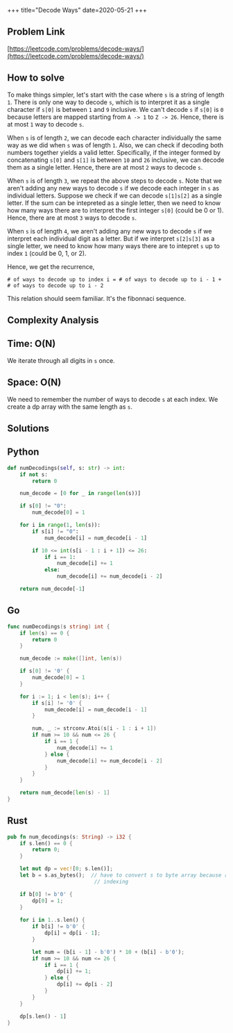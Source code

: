 +++
title="Decode Ways"
date=2020-05-21
+++

## Problem Link

[https://leetcode.com/problems/decode-ways/](https://leetcode.com/problems/decode-ways/)

## How to solve

To make things simpler, let's start with the case where `s` is a string of length `1`. There is only one way to decode `s`, which is to interpret it as a single character if `s[0]` is between `1` and `9` inclusive. We can't decode `s` if `s[0]` is `0` because letters are mapped starting from `A -> 1` to `Z -> 26`. Hence, there is at most `1` way to decode `s`.

When `s` is of length `2`, we can decode each character individually the same way as we did when `s` was of length `1`. Also, we can check if decoding both numbers together yields a valid letter. Specifically, if the integer formed by concatenating `s[0]` and `s[1]` is between `10` and `26` inclusive, we can decode them as a single letter. Hence, there are at most `2` ways to decode `s`.

When `s` is of length `3`, we repeat the above steps to decode `s`. Note that we aren't adding any new ways to decode `s` if we decode each integer in `s` as individual letters. Suppose we check if we can decode `s[1]s[2]` as a single letter. If the sum can be intepreted as a single letter, then we need to know how many ways there are to interpret the first integer `s[0]` (could be 0 or 1). Hence, there are at most `3` ways to decode `s`.

When `s` is of length `4`, we aren't adding any new ways to decode `s` if we interpret each individual digit as a letter. But if we interpret `s[2]s[3]` as a single letter, we need to know how many ways there are to intepret `s` up to index `1` (could be 0, 1, or 2).

Hence, we get the recurrence,

`# of ways to decode up to index i = # of ways to decode up to i - 1 + # of ways to decode up to i - 2`

This relation should seem familiar. It's the fibonnaci sequence.

## Complexity Analysis

## Time: O(N)

We iterate through all digits in `s` once.

## Space: O(N)

We need to remember the number of ways to decode `s` at each index. We create a dp array with the same length as `s`.

## Solutions

## Python

``` python
def numDecodings(self, s: str) -> int:
    if not s:
        return 0

    num_decode = [0 for _ in range(len(s))]

    if s[0] != "0":
        num_decode[0] = 1

    for i in range(1, len(s)):
        if s[i] != "0":
            num_decode[i] = num_decode[i - 1]

        if 10 <= int(s[i - 1 : i + 1]) <= 26:
            if i == 1:
                num_decode[i] += 1
            else:
                num_decode[i] += num_decode[i - 2]

    return num_decode[-1]
```

## Go

``` go
func numDecodings(s string) int {
    if len(s) == 0 {
        return 0
    }

    num_decode := make([]int, len(s))

    if s[0] != '0' {
        num_decode[0] = 1
    }

    for i := 1; i < len(s); i++ {
        if s[i] != '0' {
            num_decode[i] = num_decode[i - 1]
        }

        num, _ := strconv.Atoi(s[i - 1 : i + 1])
        if num >= 10 && num <= 26 {
            if i == 1 {
                num_decode[i] += 1
            } else {
                num_decode[i] += num_decode[i - 2]
            }
        }
    }

    return num_decode[len(s) - 1]
}
```

## Rust

``` rust
pub fn num_decodings(s: String) -> i32 {
    if s.len() == 0 {
        return 0;
    }

    let mut dp = vec![0; s.len()];
    let b = s.as_bytes();  // have to convert s to byte array because rust doesn't support char
                            // indexing

    if b[0] != b'0' {
        dp[0] = 1;
    }
  
    for i in 1..s.len() {
        if b[i] != b'0' {
            dp[i] = dp[i - 1];
        }

        let num = (b[i - 1] - b'0') * 10 + (b[i] - b'0');
        if num >= 10 && num <= 26 {
            if i == 1 {
                dp[i] += 1;
            } else {
                dp[i] += dp[i - 2]
            }
        }
    }

    dp[s.len() - 1]
}
```
